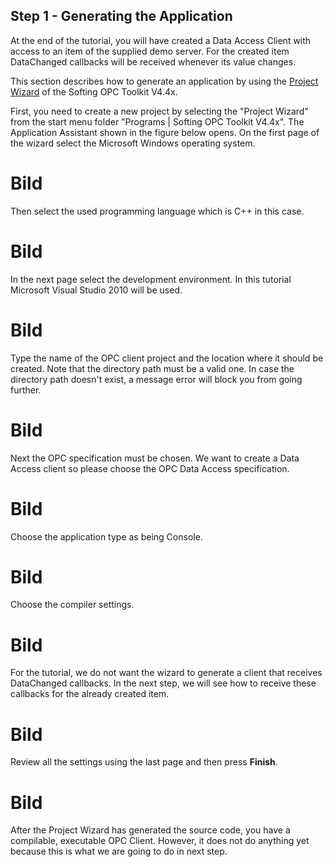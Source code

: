 ## **Step 1 - Generating the Application**

At the end of the tutorial, you will have created a Data Access Client with access to an item of the supplied demo server. For the created item DataChanged callbacks will be received whenever its value changes.

This section describes how to generate an application by using the [Project Wizard](c2dd4578-aa68-4ba7-bf5b-4da879baaa29.htm) of the Softing OPC Toolkit V4.4x.

First, you need to create a new project by selecting the "Project Wizard" from the start menu folder "Programs | Softing OPC Toolkit V4.4x". The Application Assistant shown in the figure below opens. On the first page of the wizard select the Microsoft Windows operating system.

# Bild

Then select the used programming language which is C++ in this case.

# Bild

In the next page select the development environment. In this tutorial Microsoft Visual Studio 2010 will be used.

# Bild

Type the name of the OPC client project and the location where it should be created. Note that the directory path must be a valid one. In case the directory path doesn't exist, a message error will block you from going further.

# Bild

Next the OPC specification must be chosen. We want to create a Data Access client so please choose the OPC Data Access specification.

# Bild

Choose the application type as being Console.

# Bild

Choose the compiler settings.

# Bild

For the tutorial, we do not want the wizard to generate a client that receives DataChanged callbacks. In the next step, we will see how to receive these callbacks for the already created item.

# Bild

Review all the settings using the last page and then press **Finish**.

# Bild

After the Project Wizard has generated the source code, you have a compilable, executable OPC Client. However, it does not do anything yet because this is what we are going to do in next step.

